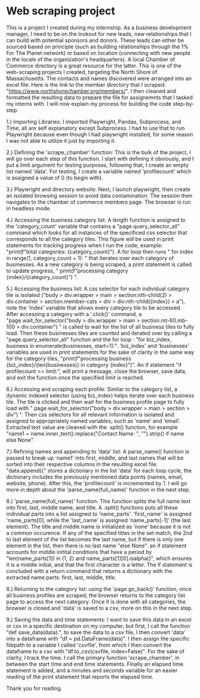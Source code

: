 # Web scraping project
This is a project I created during my internship. As a business development manager, I need to be on the lookout for new leads, new relationships that I can build with potential sponsors and donors. These leads can either be sourced based on principle (such as building relationships through the 1% For The Planet network) or based on location (connecting with new people in the locale of the organization's headquarters). A local Chamber of Commerce directory is a great resource for the latter. This is one of the web-scraping projects I created, targeting the North Shore of Massachusetts. The contacts and names discovered were arranged into an excel file. Here is the link to the member directory that I scraped: "https://www.northshorechamber.org/members/". I then cleaned and formatted the resulting data to prepare the file for assignemnts that I tasked my interns with. I will now explain my process for building the code step-by-step.

1.) Importing Libraries: I imported Playwright, Pandas, Subprocess, and Time, all are self explanatory except Subprocess. I had to use that to run Playwright because even though I had playwright installed, for some reason I was not able to utilize it just by importing it.

2.) Defining the 'scrape_chamber' function: This is the bulk of the project, I will go over each step of this function. I start with defining it obviously, and I put a limit argument for testing purposes, following that, I create an empty list named 'data'. For testing, I create a variable named 'profilecount' which is assigned a value of 0 (to begin with).

3.) Playwright and directory website: Next, I launch playwright, then create an isolated browsing session to avoid data contamination. The session then navigates to the chamber of commerce members page. The browser is run in headless mode.

4.) Accessing the business category list: A length function is assigned to the 'category_count' variable that contains a "page.query_selector_all" command which looks for all instances of the specificed css selector that corresponds to all the category tiles. This figure will be used in print statements for tracking progress when I run the code, example: "print(f"total categories: {category_count}"). A for loop then runs " for index in range(1, category_count + 1): " that iterates over each category of businesses. As a new category is being scraped, a print statement is called to update progress, " print(f"processing category {index}/{category_count}") ".

5.) Accessing the business list: A css selector for each individual category tile is isolated ("body > div.wrapper > main > section:nth-child(2) > div.container > section.member-cats > div > div:nth-child({index}) > a"), note the 'index' variable that allows every category tile to be accessed. After accessing a category with a '.click()' command, a "page.wait_for_selector("body > div.wrapper > main > section.mt-60.mb-100 > div.container") " is called to wait for the list of all business tiles to fully load. Then these businesses tiles are counted and iterated over by calling a "page.query_selector_all" function and the for loop : "for biz_index, business in enumerate(businesses, start=1):". 'biz_index' and 'businesses' variables are used in print statements for the sake of clarity in the same way for the category tiles, "print(f"processing business {biz_index}/{len(businesses)} in category {index}")". An if statement "if profilecount >= limit:", will print a message, close the browser, save data, and exit the function once the specified limit is reached.

6.) Accessing and scraping each profile: Similar to the category list, a dynamic indexed selector (using biz_index) helps iterate over each business tile. The tile is clicked and then wait for the business profile page to fully load with " page.wait_for_selector("body > div.wrapper > main > section > div") ". Then css selectors for all relevant information is isolated and assigned to appropriately named variables, such as 'name' and 'email'. Extracted text value are cleaned with the .split() function, for example "name1 = name.inner_text().replace("Contact Name: ", "").strip() if name else None".

7.) Refining names and appending to 'data' list: A parse_name() function is passed to break up 'name1' into first, middle, and last names that will be sorted into their respective columns in the resulting excel file. "data.append({" stores a dictionary in the list 'data' for each loop cycle, the dictionary includes the previously mentioned data points (names, email, website, phone). After this, the 'profilecount' is incremented by 1. I will go more in depth about the 'parse_name(full_name)' function in the next step.

8.) 'parse_name(full_name)' function: This function splits the full name text into first, last, middle name, and title. A .split() functions puts all these individual parts into a list assigned to 'name_parts'. 'first_name' is assigned 'name_parts[0], while the 'last_name' is assigned 'name_parts[-1]' (the last element). The title and middle name is initialized as 'none' because it is not a common occurence. If any of the specified titles in the set match, the 2nd to last element of the list becomes the last name, but if there is only one element in the list, then there is no last name "else None". an if statement accounts for middle initital conditions that have a period by "len(name_parts[1]) in (1, 2) and name_parts[1][0].isalpha()", which ensures it is a middle initial, and that the first character is a letter. The if statement is concluded with a return command that returns a dictionary with the extracted name parts: first, last, middle, title.

8.) Returning to the category list: using the 'page.go_back()' function, once all business profiles are scraped, the browser returns to the category list page to access the next category. Once it is done with all categories, the browser is closed and 'data' is saved to a csv, more on this in the next step.

9.) Saving the data and time statements: I want to save this data in an excel or csv in a specific destination on my computer, but first, I call the function "def save_data(data):", to save the data to a csv file, I then convert 'data' into a dataframe with "df = pd.DataFrame(data)". I then assign the specific filepath to a variable I called 'csvfile', from which I then convert the dataframe to a csv with "df.to_csv(csvfile, index=False)". For the sake of clarity, I track the time. I call the primary function 'scrape_chamber', in between the start time and end time statements. Finally an elapsed time statement is added, and a minutes and seconds variable for an easier reading of the print statement that reports the elapsed time.

Thank you for reading.
